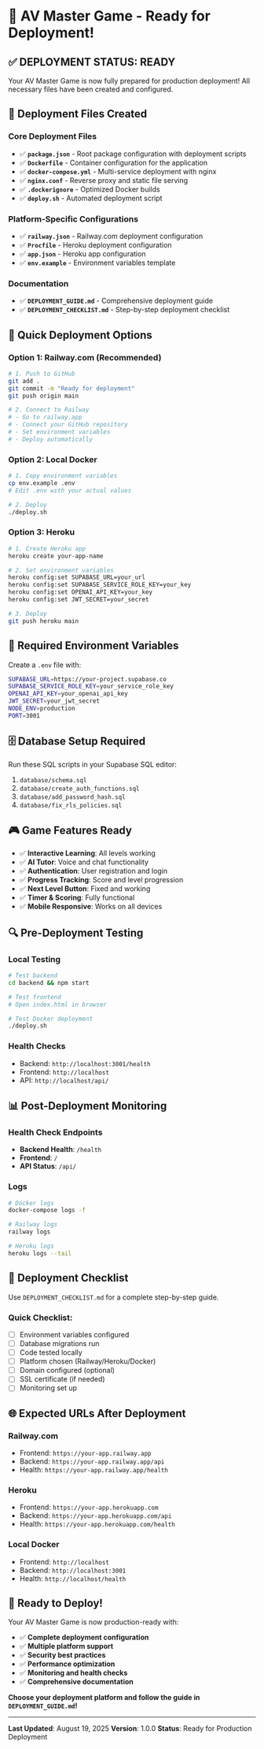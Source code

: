 # 🎉 AV Master Game - Ready for Deployment!

## ✅ **DEPLOYMENT STATUS: READY**

Your AV Master Game is now fully prepared for production deployment! All necessary files have been created and configured.

## 📁 **Deployment Files Created**

### Core Deployment Files
- ✅ **`package.json`** - Root package configuration with deployment scripts
- ✅ **`Dockerfile`** - Container configuration for the application
- ✅ **`docker-compose.yml`** - Multi-service deployment with nginx
- ✅ **`nginx.conf`** - Reverse proxy and static file serving
- ✅ **`.dockerignore`** - Optimized Docker builds
- ✅ **`deploy.sh`** - Automated deployment script

### Platform-Specific Configurations
- ✅ **`railway.json`** - Railway.com deployment configuration
- ✅ **`Procfile`** - Heroku deployment configuration
- ✅ **`app.json`** - Heroku app configuration
- ✅ **`env.example`** - Environment variables template

### Documentation
- ✅ **`DEPLOYMENT_GUIDE.md`** - Comprehensive deployment guide
- ✅ **`DEPLOYMENT_CHECKLIST.md`** - Step-by-step deployment checklist

## 🚀 **Quick Deployment Options**

### Option 1: Railway.com (Recommended)
```bash
# 1. Push to GitHub
git add .
git commit -m "Ready for deployment"
git push origin main

# 2. Connect to Railway
# - Go to railway.app
# - Connect your GitHub repository
# - Set environment variables
# - Deploy automatically
```

### Option 2: Local Docker
```bash
# 1. Copy environment variables
cp env.example .env
# Edit .env with your actual values

# 2. Deploy
./deploy.sh
```

### Option 3: Heroku
```bash
# 1. Create Heroku app
heroku create your-app-name

# 2. Set environment variables
heroku config:set SUPABASE_URL=your_url
heroku config:set SUPABASE_SERVICE_ROLE_KEY=your_key
heroku config:set OPENAI_API_KEY=your_key
heroku config:set JWT_SECRET=your_secret

# 3. Deploy
git push heroku main
```

## 🔧 **Required Environment Variables**

Create a `.env` file with:
```bash
SUPABASE_URL=https://your-project.supabase.co
SUPABASE_SERVICE_ROLE_KEY=your_service_role_key
OPENAI_API_KEY=your_openai_api_key
JWT_SECRET=your_jwt_secret
NODE_ENV=production
PORT=3001
```

## 🗄️ **Database Setup Required**

Run these SQL scripts in your Supabase SQL editor:
1. `database/schema.sql`
2. `database/create_auth_functions.sql`
3. `database/add_password_hash.sql`
4. `database/fix_rls_policies.sql`

## 🎮 **Game Features Ready**

- ✅ **Interactive Learning**: All levels working
- ✅ **AI Tutor**: Voice and chat functionality
- ✅ **Authentication**: User registration and login
- ✅ **Progress Tracking**: Score and level progression
- ✅ **Next Level Button**: Fixed and working
- ✅ **Timer & Scoring**: Fully functional
- ✅ **Mobile Responsive**: Works on all devices

## 🔍 **Pre-Deployment Testing**

### Local Testing
```bash
# Test backend
cd backend && npm start

# Test frontend
# Open index.html in browser

# Test Docker deployment
./deploy.sh
```

### Health Checks
- Backend: `http://localhost:3001/health`
- Frontend: `http://localhost`
- API: `http://localhost/api/`

## 📊 **Post-Deployment Monitoring**

### Health Check Endpoints
- **Backend Health**: `/health`
- **Frontend**: `/`
- **API Status**: `/api/`

### Logs
```bash
# Docker logs
docker-compose logs -f

# Railway logs
railway logs

# Heroku logs
heroku logs --tail
```

## 🎯 **Deployment Checklist**

Use `DEPLOYMENT_CHECKLIST.md` for a complete step-by-step guide.

### Quick Checklist:
- [ ] Environment variables configured
- [ ] Database migrations run
- [ ] Code tested locally
- [ ] Platform chosen (Railway/Heroku/Docker)
- [ ] Domain configured (optional)
- [ ] SSL certificate (if needed)
- [ ] Monitoring set up

## 🌐 **Expected URLs After Deployment**

### Railway.com
- Frontend: `https://your-app.railway.app`
- Backend: `https://your-app.railway.app/api`
- Health: `https://your-app.railway.app/health`

### Heroku
- Frontend: `https://your-app.herokuapp.com`
- Backend: `https://your-app.herokuapp.com/api`
- Health: `https://your-app.herokuapp.com/health`

### Local Docker
- Frontend: `http://localhost`
- Backend: `http://localhost:3001`
- Health: `http://localhost/health`

## 🎉 **Ready to Deploy!**

Your AV Master Game is now production-ready with:
- ✅ **Complete deployment configuration**
- ✅ **Multiple platform support**
- ✅ **Security best practices**
- ✅ **Performance optimization**
- ✅ **Monitoring and health checks**
- ✅ **Comprehensive documentation**

**Choose your deployment platform and follow the guide in `DEPLOYMENT_GUIDE.md`!**

---

**Last Updated**: August 19, 2025
**Version**: 1.0.0
**Status**: Ready for Production Deployment
